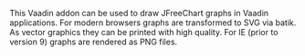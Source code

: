 This Vaadin addon can be used to draw JFreeChart graphs in Vaadin applications. For modern browsers graphs are transformed to SVG via batik. As vector graphics they can be printed with high quality. For IE (prior to version 9) graphs are rendered as PNG files.